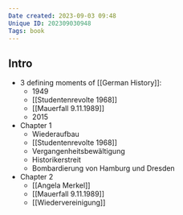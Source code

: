 ```yaml
---
Date created: 2023-09-03 09:48
Unique ID: 202309030948
Tags: book
---
```

## Intro
- 3 defining moments of [[German History]]:
	- 1949
	- [[Studentenrevolte 1968]]
	- [[Mauerfall 9.11.1989]]
	- 2015
-  Chapter 1
	- Wiederaufbau
	- [[Studentenrevolte 1968]]
	- Vergangenheitsbewältigung
	- Historikerstreit
	- Bombardierung von Hamburg und Dresden
- Chapter 2
	- [[Angela Merkel]]
	- [[Mauerfall 9.11.1989]]
	- [[Wiedervereinigung]]
	